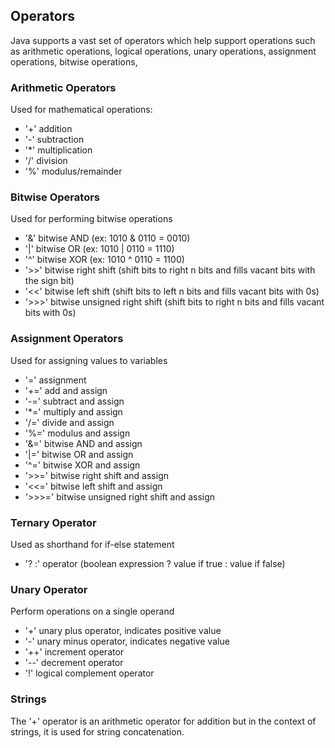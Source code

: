 ## Operators
Java supports a vast set of operators which help support operations such as arithmetic operations, logical operations, unary operations, assignment operations, bitwise operations,

### Arithmetic Operators
Used for mathematical operations:
- '+' addition
- '-' subtraction
- '*' multiplication
- '/' division
- '%' modulus/remainder

### Bitwise Operators
Used for performing bitwise operations
- '&' bitwise AND (ex: 1010 & 0110 = 0010)
- '|' bitwise OR (ex: 1010 | 0110 = 1110)
- '^' bitwise XOR (ex: 1010 ^ 0110 = 1100)
- '>>' bitwise right shift (shift bits to right n bits and fills vacant bits with the sign bit)
- '<<' bitwise left shift (shift bits to left n bits and fills vacant bits with 0s)
- '>>>' bitwise unsigned right shift (shift bits to right n bits and fills vacant bits with 0s)

### Assignment Operators
Used for assigning values to variables
- '=' assignment 
- '+=' add and assign
- '-=' subtract and assign
- '*=' multiply and assign
- '/=' divide and assign
- '%=' modulus and assign
- '&=' bitwise AND and assign 
- '|=' bitwise OR and assign
- '^=' bitwise XOR and assign
- '>>=' bitwise right shift and assign
- '<<=' bitwise left shift and assign
- '>>>=' bitwise unsigned right shift and assign

### Ternary Operator
Used as shorthand for if-else statement
- '? :' operator (boolean expression ? value if true : value if false)

### Unary Operator
Perform operations on a single operand
- '+' unary plus operator, indicates positive value
- '-' unary minus operator, indicates negative value
- '++' increment operator
- '--' decrement operator
- '!' logical complement operator

### Strings
The '+' operator is an arithmetic operator for addition but in the context of strings, it is used for string concatenation.